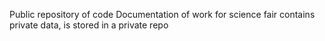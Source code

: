 Public repository of code
Documentation of work for science fair contains private data, is stored in a private repo
